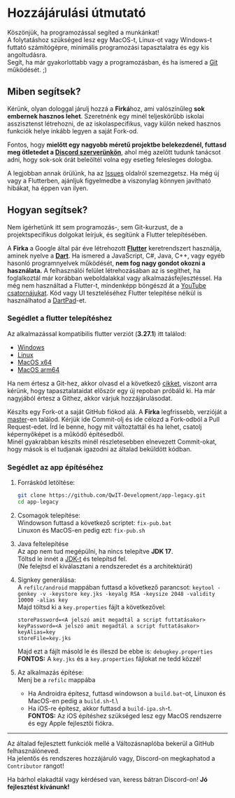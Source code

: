 
# Hozzájárulási útmutató
Köszönjük, ha programozással segíted a munkánkat!\
A folytatáshoz szükséged lesz egy MacOS-t, Linux-ot vagy Windows-t futtató számítógépre, minimális programozási tapasztalatra és egy kis angoltudásra.\
Segít, ha már gyakorlottabb vagy a programozásban, és ha ismered a [Git](https://git-scm.com/) működését. ;)

## Miben segítsek?
Kérünk, olyan dologgal járulj hozzá a **Firká**hoz, ami valószínűleg **sok embernek hasznos lehet**. Szeretnénk egy minél teljeskörűbb iskolai asszisztenst létrehozni, de az iskolaspecifikus, vagy külön neked hasznos funkciók helye inkább legyen a saját Fork-od.

Fontos, hogy **mielőtt egy nagyobb méretű projektbe belekezdenél, futtasd meg ötletedet a [Discord szerverünkön](https://discord.gg/6DvjyPAw2T)**, ahol még azelőtt tudunk tanácsot adni, hogy sok-sok órát beleöltél volna egy esetleg felesleges dologba.

A legjobban annak örülünk, ha az [Issues](https://github.com/QwIT-Development/app-legacy/issues) oldalról szemezgetsz. Ha még új vagy a Flutterben, ajánljuk figyelmedbe a viszonylag könnyen javítható hibákat, ha éppen van ilyen.

## Hogyan segítsek?
Nem ígérhetünk itt sem programozás-, sem Git-kurzust, de a projektspecifikus dolgokat leírjuk, és segítünk a Flutter telepítésében.

A **Firka** a Google által pár éve létrehozott **[Flutter](https://flutter.dev/)** keretrendszert használja, aminek nyelve a **[Dart](https://dart.dev/)**. Ha ismered a JavaScript, C#, Java, C++, vagy egyéb hasonló programnyelvek működését, **nem fog nagy gondot okozni a használata.** A felhasználói felület létrehozásában az is segíthet, ha foglalkoztál már korábban weboldalakkal vagy alkalmazásfejlesztéssel.
Ha még nem használtad a Flutter-t, mindenképp böngészd át a [YouTube csatornájukat](https://www.youtube.com/channel/UCwXdFgeE9KYzlDdR7TG9cMw).
Kód vagy UI teszteléséhez Flutter telepítése nélkül is használhatod a [DartPad](https://dartpad.dev/)-et.

### Segédlet a flutter telepítéshez
Az alkalmazással kompatibilis flutter verziót (**3.27.1**) itt találod:
- [Windows](https://storage.googleapis.com/flutter_infra_release/releases/stable/windows/flutter_windows_3.27.1-stable.zip)
- [Linux](https://storage.googleapis.com/flutter_infra_release/releases/stable/linux/flutter_linux_3.27.1-stable.tar.xz)
- [MacOS x64](https://storage.googleapis.com/flutter_infra_release/releases/stable/macos/flutter_macos_3.27.1-stable.zip)
- [MacOS arm64](https://storage.googleapis.com/flutter_infra_release/releases/stable/macos/flutter_macos_arm64_3.27.1-stable.zip)

Ha nem értesz a Git-hez, akkor olvasd el a következő [cikket](https://freedium.cfd/https://medium.com/envienta-magyarorsz%C3%A1g/git-%C3%A9s-github-gyorstalpal%C3%B3-f2d78a732deb), viszont arra kérünk, hogy tapasztalataidat először egy új repoban próbáld ki. Ha már nagyjából értesz a Githez, akkor várjuk hozzájárulásodat.

Készíts egy Fork-ot a saját GitHub fiókod alá.
A **Firka** legfrissebb, verzióját a [master](https://github.com/QwIT-Development/app-legacy)-en találod. Kérjük ide Commit-olj és ide célozd a Fork-odból a Pull Request-edet. Írd le benne, hogy mit változtattál és ha lehet, csatolj képernyőképet is a működő építésedből.\
Minél gyakrabban készíts minél részletesebben elnevezett Commit-okat, hogy mások is el tudjanak igazodni az általad beküldött kódban.

### Segédlet az app építéséhez

1. Forráskód letöltése:
    ```sh
    git clone https://github.com/QwIT-Development/app-legacy.git
    cd app-legacy
    ```

2. Csomagok telepítése:\
    Windowson futtasd a következő scriptet: `fix-pub.bat`\
    Linuxon és MacOS-en pedig ezt: `fix-pub.sh`

3. Java feltelepítése\
    Az app nem tud megépülni, ha nincs telepítve **JDK 17**.\
    Töltsd le innét a [JDK-t](https://adoptium.net/temurin/releases/?version=17&package=jdk) és telepítsd fel.\
    (Ne felejtsd el kiválasztani a rendszeredet és a architektúrát)

4. Signkey generálása:\
    A `refilc/android` mappában futtasd a következő parancsot: `keytool -genkey -v -keystore key.jks -keyalg RSA -keysize 2048 -validity 10000 -alias key`\
    Majd töltsd ki a `key.properties` fájlt a következővel:
    ```properties
    storePassword=<A jelszó amit megadtál a script futtatásakor>
    keyPassword=<A jelszó amit megadtál a script futtatásakor>
    keyAlias=key
    storeFile=key.jks
    ```
    Majd ezt a fájlt másold le és illeszd be ebbe is: `debugkey.properties`\
    **FONTOS:** A `key.jks` és a `key.properties` fájlokat ne tedd közzé!

5. Az alkalmazás építése:\
    Menj be a `refilc` mappába
    - Ha Androidra építesz, futtasd windowson a `build.bat`-ot, Linuxon és MacOS-en pedig a `build.sh`-t.\
    - Ha iOS-re építesz, akkor futtasd a `build-ipa.sh`-t.\
    **FONTOS:** Az iOS építéshez szükséged lesz egy MacOS rendszerre és egy Apple fejlesztői fiókra.

---

Az általad fejlesztett funkciók mellé a Változásnaplóba bekerül a GitHub felhasználóneved.\
Ha jelentős és rendszeres hozzájáruló vagy, Discord-on megkaphatod a `Contributor` rangot!

Ha bárhol elakadtál vagy kérdésed van, keress bátran Discord-on!
**Jó fejlesztést kívánunk!**
